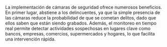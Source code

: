 La implementación de cámaras de seguridad ofrece numerosos beneficios. En primer lugar, abstiene a los delincuentes, ya que la simple presencia de las cámaras reduce la probabilidad de que se cometan delitos, dado que ellos saben que están siendo grabados. Además, el monitoreo en tiempo real permite detectar actividades sospechosas en lugares clave como bancos, empresas, comercios, supermercados y hogares, lo que facilita una intervención rápida.
